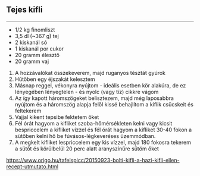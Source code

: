 ## Tejes kifli

------------------------------------------------------------------------------------------------------------------------

-   1/2 kg finomliszt
-   3,5 dl (~367 g) tej
-   2 kiskanál só
-   1 kiskanál por cukor
-   20 gramm élesztő
-   20 gramm vaj

1.  A hozzávalókat összekeverem, majd ruganyos tésztát gyúrok
1.  Hűtőben egy éjszakát kelesztem
1.  Másnap reggel, vékonyra nyújtom - ideális esetben kör alakúra, de ez lényegében lényegtelen - és nyolc (vagy tíz) cikkre vágom
1.  Az így kapott háromszögeket belisztezem, majd még laposabbra nyújtom és a háromszög alapja felől kissé behajlítom a kiflik csücskeit és feltekerem
1.  Vajjal kikent tepsibe fektetem őket
1.  Fél órát hagyom a kifliket szoba-hőmérsékleten kelni vagy kicsit bespriccelem a kifliket vízzel és fél órát hagyom a kifliket 30-40 fokon a sütőben kelni hő be fúvásos-légkeveréses üzemmódban.
1.  A megkelt kifliket lespriccelem egy kis vízzel, majd 180 fokosra tekerem a sütőt és körülbelül 20 perc alatt aranyszínűre sütöm őket

<https://www.origo.hu/tafelspicc/20150923-bolti-kifli-a-hazi-kifli-ellen-recept-utmutato.html>
